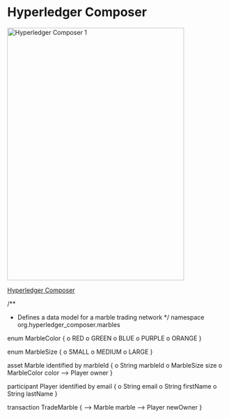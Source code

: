 # Hyperledger Composer

<img src="https://farm5.staticflickr.com/4770/39618901931_01983c3d45_z.jpg" width="406" height="578" alt="Hyperledger Composer 1">

[Hyperledger Composer](https://composer-playground.mybluemix.net/editor)

/**
 * Defines a data model for a marble trading network
 */
namespace org.hyperledger_composer.marbles

enum MarbleColor {
  o RED
  o GREEN
  o BLUE
  o PURPLE
  o ORANGE
}

enum MarbleSize {
  o SMALL
  o MEDIUM
  o LARGE
}

asset Marble identified by marbleId {
  o String marbleId
  o MarbleSize size
  o MarbleColor color
  --> Player owner
}

participant Player identified by email {
  o String email
  o String firstName
  o String lastName
}

transaction TradeMarble {
  --> Marble marble
  --> Player newOwner
}

